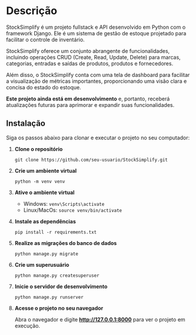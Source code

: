 # Descrição
StockSimplify é um projeto fullstack e API desenvolvido em Python com o framework Django. Ele é um sistema de gestão de estoque projetado para facilitar o controle de inventário.

StockSimplify oferece um conjunto abrangente de funcionalidades, incluindo operações CRUD (Create, Read, Update, Delete) para marcas, 
categorias, entradas e saídas de produtos, produtos e fornecedores.

Além disso, o StockSimplify conta com uma tela de dashboard para facilitar a visualização de métricas importantes, proporcionando uma visão clara e concisa do estado do estoque.

**Este projeto ainda está em desenvolvimento** e, portanto, receberá atualizações futuras para aprimorar e expandir suas funcionalidades.

## Instalação

Siga os passos abaixo para clonar e executar o projeto no seu computador:

1. **Clone o repositório**
   
   ``` git clone https://github.com/seu-usuario/StockSimplify.git ```

2. **Crie um ambiente virtual**
   
   ``` python -m venv venv ```

3. **Ative o ambiente virtual**
   
   - Windows: ``` venv\Scripts\activate ```
   - Linux/MacOs: ``` source venv/bin/activate ```

4. **Instale as dependências**
   
   ``` pip install -r requirements.txt ```

5. **Realize as migrações do banco de dados**
    
   ``` python manage.py migrate ```

6. **Crie um superusuário**
   
   ``` python manage.py createsuperuser ```

7. **Inicie o servidor de desenvolvimento**
    
   ``` python manage.py runserver ```

8. **Acesse o projeto no seu navegador**
    
   Abra o navegador e digite **http://127.0.0.1:8000** para ver o projeto em execução.
